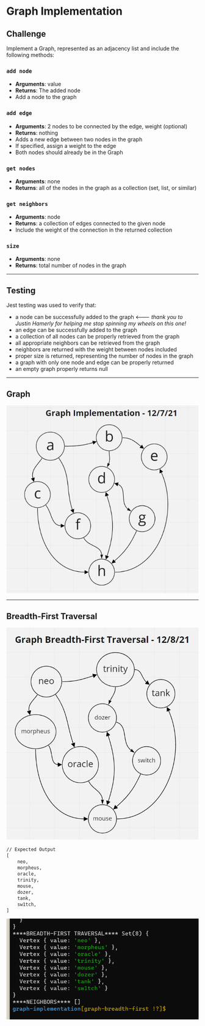 # Graph Implementation

## **Challenge**

Implement a Graph, represented as an adjacency list and include the following methods:

### `add node`

-   **Arguments**: value
-   **Returns**: The added node
-   Add a node to the graph

### `add edge`

-   **Arguments**: 2 nodes to be connected by the edge, weight (optional)
-   **Returns**: nothing
-   Adds a new edge between two nodes in the graph
-   If specified, assign a weight to the edge
-   Both nodes should already be in the Graph

### `get nodes`

-   **Arguments**: none
-   **Returns**: all of the nodes in the graph as a collection (set, list, or similar)

### `get neighbors`

-   **Arguments**: node
-   **Returns**: a collection of edges connected to the given node
-   Include the weight of the connection in the returned collection

### `size`

-   **Arguments**: none
-   **Returns**: total number of nodes in the graph

---

## **Testing**

Jest testing was used to verify that:

-   a node can be successfully added to the graph <--- _thank you to Justin Hamerly for helping me stop spinning my wheels on this one!_
-   an edge can be successfully added to the graph
-   a collection of all nodes can be properly retrieved from the graph
-   all appropriate neighbors can be retrieved from the graph
-   neighbors are returned with the weight between nodes included
-   proper size is returned, representing the number of nodes in the graph
-   a graph with only one node and edge can be properly returned
-   an empty graph properly returns null

---

## Graph

![Graph](graph.PNG)

---

## Breadth-First Traversal 

![Matrix](matrix-graph.PNG)

```
// Expected Output
[
	neo,
	morpheus,
	oracle,
	trinity,
	mouse,
	dozer,
	tank,	
	sw1tch,
]
```	
![](matrix-graph-breadthfirst.PNG)